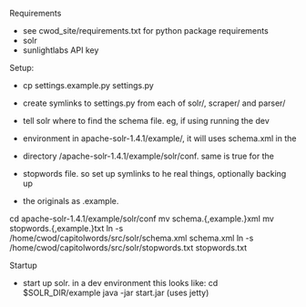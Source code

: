 Requirements
* see cwod_site/requirements.txt for python package requirements
* solr
* sunlightlabs API key

Setup:
* cp settings.example.py settings.py
* create symlinks to settings.py from each of solr/, scraper/ and parser/

* tell solr where to find the schema file. eg, if using running the dev
* environment in apache-solr-1.4.1/example/, it will uses schema.xml in the
* directory /apache-solr-1.4.1/example/solr/conf. same is true for the
* stopwords file. so set up symlinks to he real things, optionally backing up
* the originals as .example. 

cd apache-solr-1.4.1/example/solr/conf
mv schema.{,example.}xml
mv stopwords.{,example.}txt
ln -s /home/cwod/capitolwords/src/solr/schema.xml schema.xml
ln -s /home/cwod/capitolwords/src/solr/stopwords.txt stopwords.txt

Startup
* start up solr. in a dev environment this looks like:
  cd $SOLR_DIR/example
  java -jar start.jar (uses jetty)


